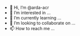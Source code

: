 - 👋 Hi, I’m @arda-acr
- 👀 I’m interested in ...
- 🌱 I’m currently learning ...
- 💞️ I’m looking to collaborate on ...
- 📫 How to reach me ...

<!---
arda-acr/arda-acr is a ✨ special ✨ repository because its `README.md` (this file) appears on your GitHub profile.
You can click the Preview link to take a look at your changes.
--->
